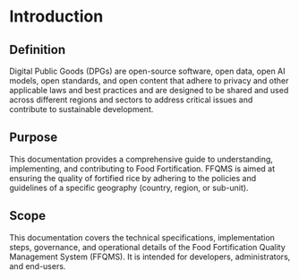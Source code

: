 # Introduction

## Definition

Digital Public Goods (DPGs) are open-source software, open data, open AI models, open standards, and open content that adhere to privacy and other applicable laws and best practices and are designed to be shared and used across different regions and sectors to address critical issues and contribute to sustainable development.

## Purpose <a href="#toc1329815404" id="toc1329815404"></a>

This documentation provides a comprehensive guide to understanding, implementing, and contributing to Food Fortification. FFQMS is aimed at ensuring the quality of fortified rice by adhering to the policies and guidelines of a specific geography (country, region, or sub-unit).

## Scope

This documentation covers the technical specifications, implementation steps, governance, and operational details of the Food Fortification Quality Management System (FFQMS). It is intended for developers, administrators, and end-users.
